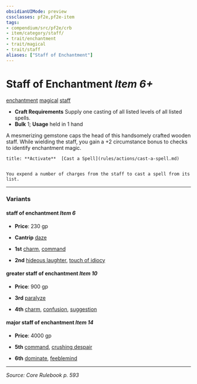 ```yaml
---
obsidianUIMode: preview
cssclasses: pf2e,pf2e-item
tags:
- compendium/src/pf2e/crb
- item/category/staff/
- trait/enchantment
- trait/magical
- trait/staff
aliases: ["Staff of Enchantment"]
---
```

# Staff of Enchantment *Item 6+*  
[enchantment](rules/traits/enchantment.md "Enchantment School Trait")  [magical](rules/traits/magical.md "Magical Item Trait")  [staff](rules/traits/staff.md "Staff Item Trait")  

- **Craft Requirements** Supply one casting of all listed levels of all listed spells.
- **Bulk** 1; **Usage** held in 1 hand

A mesmerizing gemstone caps the head of this handsomely crafted wooden staff. While wielding the staff, you gain a +2 circumstance bonus to checks to identify enchantment magic.

```ad-embed-ability
title: **Activate**  [Cast a Spell](rules/actions/cast-a-spell.md)


You expend a number of charges from the staff to cast a spell from its list.
```

---

### Variants

#### staff of enchantment *Item 6*

- **Price**: 230 gp

- **Cantrip** [daze](compendium/spells/daze.md)
- **1st** [charm](compendium/spells/charm.md), [command](compendium/spells/command.md)
- **2nd** [hideous laughter](compendium/spells/hideous-laughter.md), [touch of idiocy](compendium/spells/touch-of-idiocy.md)

#### greater staff of enchantment *Item 10*

- **Price**: 900 gp

- **3rd** [paralyze](compendium/spells/paralyze.md)
- **4th** [charm](compendium/spells/charm.md), [confusion](compendium/spells/confusion.md), [suggestion](compendium/spells/suggestion.md)

#### major staff of enchantment *Item 14*

- **Price**: 4000 gp

- **5th** [command](compendium/spells/command.md), [crushing despair](compendium/spells/crushing-despair.md)
- **6th** [dominate](compendium/spells/dominate.md), [feeblemind](compendium/spells/feeblemind.md)

---
*Source: Core Rulebook p. 593*